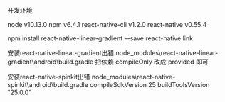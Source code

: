 
开发环境

node v10.13.0
npm v6.4.1
react-native-cli v1.2.0
react-native v0.55.4


npm install react-native-linear-gradient --save
react-native link

安装react-native-linear-gradient出错
node_modules\react-native-linear-gradient\android\build.gradle
把依赖 compileOnly 改成 provided 即可

安装react-native-spinkit出错
node_modules\react-native-spinkit\android\build.gradle
compileSdkVersion 25
buildToolsVersion "25.0.0"